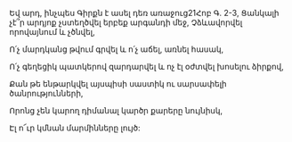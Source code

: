 Եվ արդ, ինչպես Գիրքն է ասել դեռ առաջուց21Հոբ Գ. 2-3, Ցանկալի չէ՞ր արդյոք չստեղծվել երբեք արգանդի մեջ, Չձևավորվել որովայնում և չծնվել,


Ո՛չ մարդկանց թվում գրվել և ո՛չ աճել, առնել հասակ,


Ո՛չ գեղեցիկ պատկերով զարդարվել և ոչ էլ օժտվել խոսելու ձիրքով,


Քան թե ենթարկվել այսպիսի սաստիկ ու սարսափելի ծանրությունների,


Որոնց չեն կարող դիմանալ կարծր քարերը նույնիսկ,


Էլ ո՜ւր կմնան մարմինները լույծ: